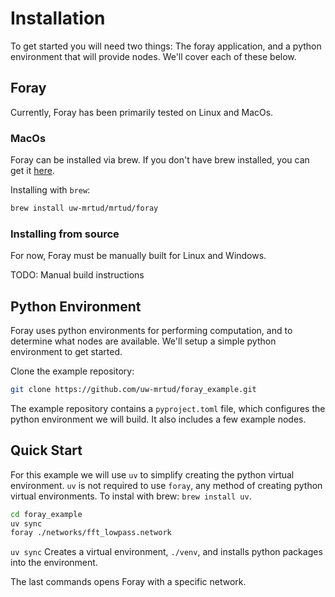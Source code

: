 # Installation

To get started you will need two things: The foray application, and a python environment that will provide nodes.
We'll cover each of these below.

## Foray
Currently, Foray has been primarily tested on Linux and MacOs.

### MacOs
Foray can be installed via brew. If you don't have brew installed, you can get it [here](https://brew.sh/).

Installing with `brew`:
```bash
brew install uw-mrtud/mrtud/foray
```

### Installing from source
For now, Foray must be manually built for Linux and Windows.

TODO: Manual build instructions

## Python Environment
Foray uses python environments for performing computation, and to determine what nodes are available.
We'll setup a simple python environment to get started.

Clone the example repository:
```bash
git clone https://github.com/uw-mrtud/foray_example.git
```

The example repository contains a `pyproject.toml` file, which configures the python environment we will build. It also includes a few example nodes.

## Quick Start

For this example we will use `uv` to simplify creating the python virtual environment. 
`uv` is not required to use `foray`, any method of creating python virtual environments.
To instal with brew: `brew install uv`.

```bash
cd foray_example
uv sync
foray ./networks/fft_lowpass.network
```

`uv sync` Creates a virtual environment, `./venv`, and installs python packages into the environment.

The last commands opens Foray with a specific network.

